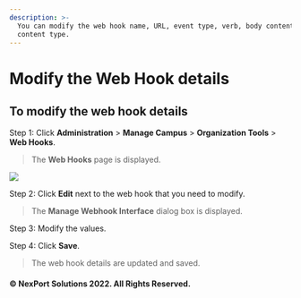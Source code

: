 ```yaml
---
description: >-
  You can modify the web hook name, URL, event type, verb, body content, and
  content type.
---
```


# Modify the Web Hook details

## **To modify the web hook details**

Step 1:  Click **Administration** > **Manage Campus** > **Organization Tools** > **Web Hooks**.

> The **Web Hooks** page is displayed.

![](https://www.nexportcampus.com/Content/Guides/aweb/Content/Resources/Images/OT\_Web\_Hooks/WebHooks\_Edit\_550x97.png)

Step 2:  Click **Edit** next to the web hook that you need to modify.

> The **Manage Webhook Interface** dialog box is displayed.

Step 3:  Modify the values.

Step 4:  Click **Save**.

> The web hook details are updated and saved.

#### © NexPort Solutions 2022. All Rights Reserved.
